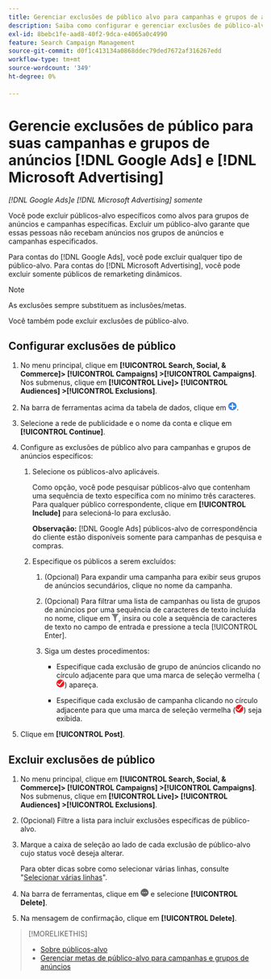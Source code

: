 ```yaml
---
title: Gerenciar exclusões de público alvo para campanhas e grupos de anúncios
description: Saiba como configurar e gerenciar exclusões de público-alvo para suas [!DNL Google Ads] e [!DNL Microsoft Advertising] campanhas e grupos de anúncios.
exl-id: 8bebc1fe-aad8-40f2-9dca-e4065a0c4990
feature: Search Campaign Management
source-git-commit: d0f1c413134a0868ddec79ded7672af316267edd
workflow-type: tm+mt
source-wordcount: '349'
ht-degree: 0%

---
```


# Gerencie exclusões de público para suas campanhas e grupos de anúncios [!DNL Google Ads] e [!DNL Microsoft Advertising]

*[!DNL Google Ads]e [!DNL Microsoft Advertising] somente*

Você pode excluir públicos-alvo específicos como alvos para grupos de anúncios e campanhas específicas. Excluir um público-alvo garante que essas pessoas não recebam anúncios nos grupos de anúncios e campanhas especificados.

Para contas do [!DNL Google Ads], você pode excluir qualquer tipo de público-alvo. Para contas do [!DNL Microsoft Advertising], você pode excluir somente públicos de remarketing dinâmicos.

>[!NOTE]
>
>As exclusões sempre substituem as inclusões/metas.

Você também pode excluir exclusões de público-alvo.

## Configurar exclusões de público

1. No menu principal, clique em **[!UICONTROL Search, Social, & Commerce]> [!UICONTROL Campaigns] >[!UICONTROL Campaigns]**. Nos submenus, clique em **[!UICONTROL Live]> [!UICONTROL Audiences] >[!UICONTROL Exclusions]**.

1. Na barra de ferramentas acima da tabela de dados, clique em ![Criar](/help/search-social-commerce/assets/add.png "Criar").

1. Selecione a rede de publicidade e o nome da conta e clique em **[!UICONTROL Continue]**.

1. Configure as exclusões de público alvo para campanhas e grupos de anúncios específicos:

   1. Selecione os públicos-alvo aplicáveis.

      Como opção, você pode pesquisar públicos-alvo que contenham uma sequência de texto específica com no mínimo três caracteres. Para qualquer público correspondente, clique em **[!UICONTROL Include]** para selecioná-lo para exclusão.

      **Observação:** [!DNL Google Ads] públicos-alvo de correspondência do cliente estão disponíveis somente para campanhas de pesquisa e compras.

   1. Especifique os públicos a serem excluídos:

      1. (Opcional) Para expandir uma campanha para exibir seus grupos de anúncios secundários, clique no nome da campanha.

      1. (Opcional) Para filtrar uma lista de campanhas ou lista de grupos de anúncios por uma sequência de caracteres de texto incluída no nome, clique em ![Filtro](/help/search-social-commerce/assets/filter.png "Filtro"), insira ou cole a sequência de caracteres de texto no campo de entrada e pressione a tecla [!UICONTROL Enter].

      1. Siga um destes procedimentos:

         * Especifique cada exclusão de grupo de anúncios clicando no círculo adjacente para que uma marca de seleção vermelha (![Excluir](/help/search-social-commerce/assets/exclude.png "Excluir")) apareça.

         * Especifique cada exclusão de campanha clicando no círculo adjacente para que uma marca de seleção vermelha (![Excluir](/help/search-social-commerce/assets/exclude.png "Excluir")) seja exibida.

1. Clique em **[!UICONTROL Post]**.

## Excluir exclusões de público

1. No menu principal, clique em **[!UICONTROL Search, Social, & Commerce]> [!UICONTROL Campaigns] >[!UICONTROL Campaigns]**. Nos submenus, clique em **[!UICONTROL Live]> [!UICONTROL Audiences] >[!UICONTROL Exclusions]**.

1. (Opcional) Filtre a lista para incluir exclusões específicas de público-alvo.

1. Marque a caixa de seleção ao lado de cada exclusão de público-alvo cujo status você deseja alterar.

   Para obter dicas sobre como selecionar várias linhas, consulte &quot;[Selecionar várias linhas](/help/search-social-commerce/common-tasks/navigation-editing-selection/multiple-rows-select.md)&quot;.

1. Na barra de ferramentas, clique em ![Mais ações](/help/search-social-commerce/assets/more.png "Mais ações") e selecione **[!UICONTROL Delete]**.

1. Na mensagem de confirmação, clique em **[!UICONTROL Delete]**.

>[!MORELIKETHIS]
>
>* [Sobre públicos-alvo](audience-about.md)
>* [Gerenciar metas de público-alvo para campanhas e grupos de anúncios](/help/search-social-commerce/campaign-management/campaigns/audience-targets-manage.md)
